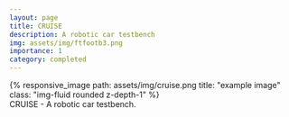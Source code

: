 ```yaml
---
layout: page
title: CRUISE
description: A robotic car testbench 
img: assets/img/ftfootb3.png
importance: 1
category: completed
---
```



<div class="row">
    <div class="col-sm mt-3 mt-md-0">
        {% responsive_image path: assets/img/cruise.png title: "example image" class: "img-fluid rounded z-depth-1" %}
    </div>
</div>
<div class="caption">
    CRUISE - A robotic car testbench.
</div>

